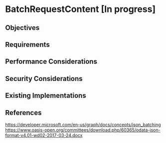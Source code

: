 # BatchRequestContent [In progress]

## Objectives

## Requirements

## Performance Considerations

## Security Considerations

## Existing Implementations

## References
https://developer.microsoft.com/en-us/graph/docs/concepts/json_batching
https://www.oasis-open.org/committees/download.php/60365/odata-json-format-v4.01-wd02-2017-03-24.docx
